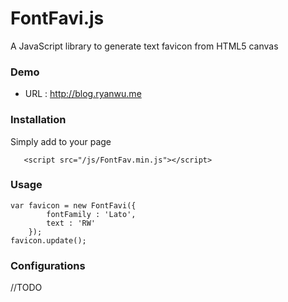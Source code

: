 FontFavi.js
===========

A JavaScript library to generate text favicon from HTML5 canvas

### Demo

* URL : http://blog.ryanwu.me


### Installation

Simply add to your page

```
   <script src="/js/FontFav.min.js"></script>
```
### Usage

```
var favicon = new FontFavi({
        fontFamily : 'Lato',
        text : 'RW'
    });
favicon.update();
```

### Configurations
//TODO

